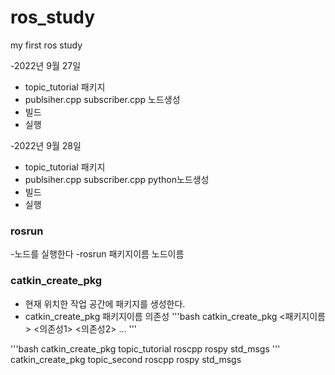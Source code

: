 # ros_study
my first ros study 

-2022년 9월 27일
- topic_tutorial 패키지
- publsiher.cpp subscriber.cpp 노드생성 
- 빌드
- 실행  

-2022년 9월 28일
- topic_tutorial 패키지
- publsiher.cpp subscriber.cpp  python노드생성 
- 빌드
- 실행

### rosrun
-노드를 실행한다 
-rosrun 패키지이름 노드이름 

### catkin_create_pkg
- 현재 위치한 작업 공간에 패키지를 생성한다.
- catkin_create_pkg 패키지이름 의존성 
'''bash
    catkin_create_pkg <패키지이름> <의존성1> <의존성2> ...
'''

'''bash
    catkin_create_pkg topic_tutorial roscpp 
    rospy std_msgs
'''
catkin_create_pkg topic_second roscpp rospy std_msgs
